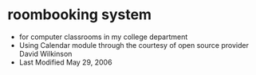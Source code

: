 # roombooking system 
- for computer classrooms in my college department
- Using Calendar module through the courtesy of open source provider David Wilkinson
- Last Modified May 29, 2006
